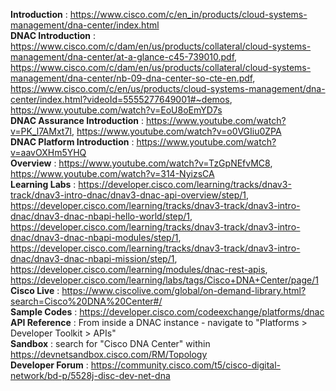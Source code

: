 **Introduction** : https://www.cisco.com/c/en_in/products/cloud-systems-management/dna-center/index.html<br/>
**DNAC Introduction** : https://www.cisco.com/c/dam/en/us/products/collateral/cloud-systems-management/dna-center/at-a-glance-c45-739010.pdf, https://www.cisco.com/c/dam/en/us/products/collateral/cloud-systems-management/dna-center/nb-09-dna-center-so-cte-en.pdf, https://www.cisco.com/c/en/us/products/cloud-systems-management/dna-center/index.html?videoId=5555277649001#~demos, https://www.youtube.com/watch?v=EoU8oEmYD7s<br/>
**DNAC Assurance Introduction** : https://www.youtube.com/watch?v=PK_l7AMxt7I, https://www.youtube.com/watch?v=o0VGIiu0ZPA<br/>
**DNAC Platform Introduction** : https://www.youtube.com/watch?v=aavOXHm5YHQ<br/>
**Overview** : https://www.youtube.com/watch?v=TzGpNEfvMC8, https://www.youtube.com/watch?v=314-NyizsCA<br/>
**Learning Labs** : https://developer.cisco.com/learning/tracks/dnav3-track/dnav3-intro-dnac/dnav3-dnac-api-overview/step/1, https://developer.cisco.com/learning/tracks/dnav3-track/dnav3-intro-dnac/dnav3-dnac-nbapi-hello-world/step/1, https://developer.cisco.com/learning/tracks/dnav3-track/dnav3-intro-dnac/dnav3-dnac-nbapi-modules/step/1, https://developer.cisco.com/learning/tracks/dnav3-track/dnav3-intro-dnac/dnav3-dnac-nbapi-mission/step/1, https://developer.cisco.com/learning/modules/dnac-rest-apis, https://developer.cisco.com/learning/labs/tags/Cisco+DNA+Center/page/1<br/>
**Cisco Live** : https://www.ciscolive.com/global/on-demand-library.html?search=Cisco%20DNA%20Center#/<br/>
**Sample Codes** : https://developer.cisco.com/codeexchange/platforms/dnac<br/>
**API Reference** : From inside a DNAC instance - navigate to "Platforms > Developer Toolkit > APIs"<br/>
**Sandbox** : search for "Cisco DNA Center" within https://devnetsandbox.cisco.com/RM/Topology<br/>
**Developer Forum** : https://community.cisco.com/t5/cisco-digital-network/bd-p/5528j-disc-dev-net-dna<br/>